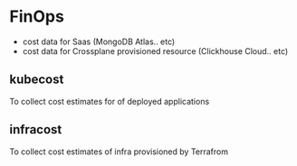 # FinOps

- cost data for Saas (MongoDB Atlas.. etc)
- cost data for Crossplane provisioned resource (Clickhouse Cloud.. etc)

## kubecost

To collect cost estimates for of deployed applications

## infracost

To collect cost estimates of infra provisioned by Terrafrom
